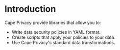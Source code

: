 # Introduction

Cape Privacy provide libraries that allow you to:

* Write data security policies in YAML format.
* Create scripts that apply your policies to your data.
* Use Cape Privacy's standard data transformations. <!-- TODO: coming soon: can also write your own -->